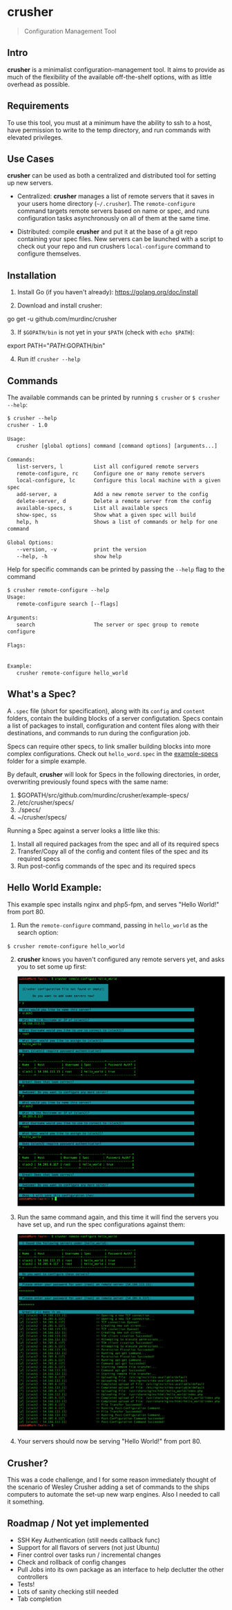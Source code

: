 # crusher
> Configuration Management Tool

## Intro
**crusher** is a minimalist configuration-management tool. It aims to provide as much of the flexibility of the available off-the-shelf options, with as little overhead as possible. 

## Requirements
To use this tool, you must at a minimum have the ability to ssh to a host, have permission to write to the temp directory, and run commands with elevated privileges. 

## Use Cases
**crusher** can be used as both a centralized and distributed tool for setting up new servers. 

- Centralized:
**crusher** manages a list of remote servers that it saves in your users home directory (`~/.crusher`). The `remote-configure` command targets remote servers based on name or spec, and runs configuration tasks asynchronously on all of them at the same time.

- Distributed:
compile **crusher** and put it at the base of a git repo containing your spec files. New servers can be launched with a script to check out your repo and run crushers `local-configure` command to configure themselves.

## Installation
1. Install Go (if you haven't already): https://golang.org/doc/install

2. Download and install crusher:

  go get -u github.com/murdinc/crusher
	
3. If `$GOPATH/bin` is not yet in your `$PATH` (check with `echo $PATH`): 

  export PATH="$PATH:$GOPATH/bin"

4. Run it! `crusher --help`

## Commands
The available commands can be printed by running `$ crusher` or `$ crusher --help`:
```
$ crusher --help
crusher - 1.0

Usage:
   crusher [global options] command [command options] [arguments...]

Commands:
   list-servers, l			List all configured remote servers
   remote-configure, rc		Configure one or many remote servers
   local-configure, lc		Configure this local machine with a given spec
   add-server, a			Add a new remote server to the config
   delete-server, d			Delete a remote server from the config
   available-specs, s		List all available specs
   show-spec, ss			Show what a given spec will build
   help, h					Shows a list of commands or help for one command
   
Global Options:
   --version, -v			print the version
   --help, -h				show help
```
Help for specific commands can be printed by passing the `--help` flag to the command
```
$ crusher remote-configure --help
Usage:
   remote-configure search [--flags]

Arguments:
   search					The server or spec group to remote configure

Flags:
   

Example:
   crusher remote-configure hello_world
```

## What's a Spec? 
A `.spec` file (short for specification), along with its `config` and `content` folders, contain the building blocks of a server configutation. Specs contain a list of packages to install, configuration and content files along with their destinations, and commands to run during the configuration job.

Specs can require other specs, to link smaller building blocks into more complex configurations. Check out `hello_word.spec` in the [example-specs](https://github.com/murdinc/crusher/tree/master/example-specs) folder for a simple example. 

By default, **crusher** will look for Specs in the following directories, in order, overwriting previously found specs with the same name: 

1. $GOPATH/src/github.com/murdinc/crusher/example-specs/
2. /etc/crusher/specs/
3. ./specs/
4. ~/crusher/specs/

Running a Spec against a server looks a little like this:

1. Install all required packages from the spec and all of its required specs
2. Transfer/Copy all of the config and content files of the spec and its required specs
3. Run post-config commands of the spec and its required specs

## Hello World Example: 
This example spec installs nginx and php5-fpm, and serves "Hello World!" from port 80.

1. Run the `remote-configure` command, passing in `hello_world` as the search option:

  `$ crusher remote-configure hello_world`
  
2. **crusher** knows you haven't configured any remote servers yet, and asks you to set some up first: 

	![setup](screenshots/setup.png)

3. Run the same command again, and this time it will find the servers you have set up, and run the spec configurations against them:

	![remote-configure](screenshots/remote-configure.png)

4. Your servers should now be serving "Hello World!" from port 80.

## Crusher? 
This was a code challenge, and I for some reason immediately thought of the scenario of Wesley Crusher adding a set of commands to the ships computers to automate the set-up new warp engines. Also I needed to call it something. 

## Roadmap / Not yet implemented
- SSH Key Authentication (still needs callback func)
- Support for all flavors of servers (not just Ubuntu)
- Finer control over tasks run / incremental changes
- Check and rollback of config changes
- Pull Jobs into its own package as an interface to help declutter the other controllers
- Tests!
- Lots of sanity checking still needed
- Tab completion
